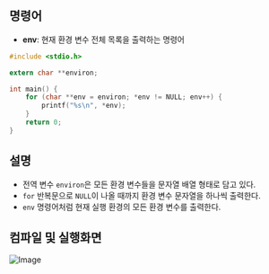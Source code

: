 ## 명령어
- **env**:  현재 환경 변수 전체 목록을 출력하는 명령어 

```c
#include <stdio.h>

extern char **environ;

int main() {
    for (char **env = environ; *env != NULL; env++) {
        printf("%s\n", *env);
    }
    return 0;
}
```
## 설명

- 전역 변수 ``environ``은 모든 환경 변수들을 문자열 배열 형태로 담고 있다.
- ``for`` 반복문으로 ``NULL``이 나올 때까지 환경 변수 문자열을 하나씩 출력한다.
- ``env`` 명령어처럼 현재 실행 환경의 모든 환경 변수를 출력한다.

## 컴파일 및 실행화면

![Image](https://github.com/user-attachments/assets/090bd055-0696-479e-b144-e752b9fd00b0)